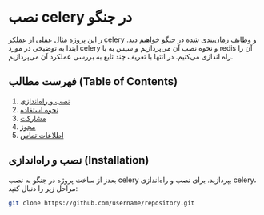  # نصب celery در جنگو
ر این پروژه مثال عملی از عملکر celery و وظایف زمان‌بندی شده در جنگو خواهیم دید.
ابتدا به توضیخی در مورد celery و نحوه نصب آن می‌پردازیم و سپس به با redis آن را راه اندازی می‌کنیم.
در انتها با تعریف چند تابع به بررسی عملکرد آن می‌پردازیم.

## فهرست مطالب (Table of Contents)

1. [نصب و راه‌اندازی](#installation)
2. [نحوه استفاده](#usage)
3. [مشارکت](#contributing)
4. [مجوز](#license)
5. [اطلاعات تماس](#contact)

## نصب و راه‌اندازی (Installation)

بعدز از ساخت پروژه در جنگو به نصب celery بپردازید.
برای نصب و راه‌اندازی celery، مراحل زیر را دنبال کنید:

```sh
git clone https://github.com/username/repository.git

